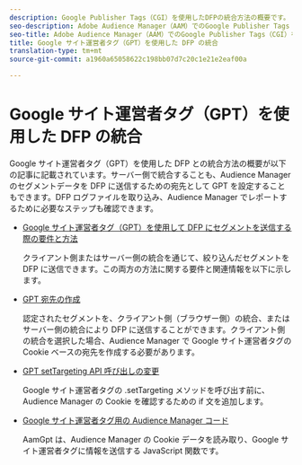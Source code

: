 ```yaml
---
description: Google Publisher Tags（CGI）を使用したDFPの統合方法の概要です。
seo-description: Adobe Audience Manager（AAM）でのGoogle Publisher Tags（CGI）を使用したDFPの統合方法の概要です。
seo-title: Adobe Audience Manager（AAM）でのGoogle Publisher Tags（CGI）を使用したDFPの統合
title: Google サイト運営者タグ（GPT）を使用した DFP の統合
translation-type: tm+mt
source-git-commit: a1960a65058622c198bb07d7c20c1e21e2eaf00a

---
```



# Google サイト運営者タグ（GPT）を使用した DFP の統合

Google サイト運営者タグ（GPT）を使用した DFP との統合方法の概要が以下の記事に記載されています。サーバー側で統合することも、Audience Manager のセグメントデータを DFP に送信するための宛先として GPT を設定することもできます。DFP ログファイルを取り込み、Audience Manager でレポートするために必要なステップも確認できます。

* [Google サイト運営者タグ（GPT）を使用して DFP にセグメントを送信する際の要件と方法](/help/using/integration/gpt-aam-destination/gpt-aam-requirements.md)

   クライアント側またはサーバー側の統合を通じて、絞り込んだセグメントを DFP に送信できます。この両方の方法に関する要件と関連情報を以下に示します。

* [GPT 宛先の作成](/help/using/integration/gpt-aam-destination/gpt-aam-create-destination.md)

   認定されたセグメントを、クライアント側（ブラウザー側）の統合、またはサーバー側の統合により DFP に送信することができます。クライアント側の統合を選択した場合、Audience Manager で Google サイト運営者タグの Cookie ベースの宛先を作成する必要があります。

* [GPT setTargeting API 呼び出しの変更](/help/using/integration/gpt-aam-destination/gpt-aam-modify-api.md)

   Google サイト運営者タグの .setTargeting メソッドを呼び出す前に、Audience Manager の Cookie を確認するための if 文を追加します。

* [Google サイト運営者タグ用の Audience Manager コード](/help/using/integration/gpt-aam-destination/gpt-aam-aamgpt-code.md)

   AamGpt は、Audience Manager の Cookie データを読み取り、Google サイト運営者タグに情報を送信する JavaScript 関数です。

